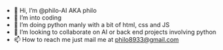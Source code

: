 - 👋 Hi, I’m @philo-AI AKA philo
- 👀 I’m into coding
- 🌱 I’m doing python manly with a bit of html, css and JS
- 💞️ I’m looking to collaborate on AI or back end projects involving python
- 📫 How to reach me just mail me at philo8933@gmail.com

<!---
philo-AI/philo-AI is a ✨ special ✨ repository because its `README.md` (this file) appears on your GitHub profile.
You can click the Preview link to take a look at your changes.
--->
